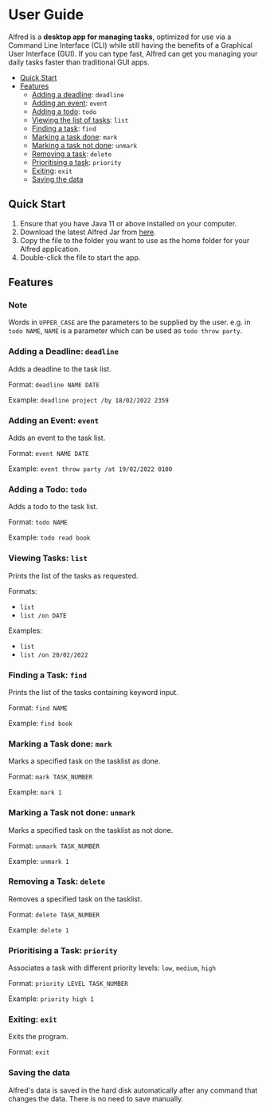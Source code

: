 # User Guide
Alfred is a **desktop app for managing tasks**, optimized for use via a Command
Line Interface (CLI) while still having the benefits of a Graphical User Interface (GUI). If you
can type fast, Alfred can get you managing your daily tasks faster than traditional GUI apps.
- [Quick Start](#quick-start)
- [Features](#features)
  - [Adding a deadline](#adding-a-deadline-deadline): `deadline`
  - [Adding an event](#adding-an-event-event): `event`
  - [Adding a todo](#adding-a-todo-todo): `todo`
  - [Viewing the list of tasks](#viewing-tasks-list): `list`
  - [Finding a task](#finding-a-task-find): `find`
  - [Marking a task done](#marking-a-task-done-mark): `mark`
  - [Marking a task not done](#marking-a-task-not-done-unmark): `unmark`
  - [Removing a task](#removing-a-task-delete): `delete`
  - [Prioritising a task](#prioritising-a-task-priority): `priority`
  - [Exiting](#exiting-exit): `exit`
  - [Saving the data]()

## Quick Start
1. Ensure that you have Java 11 or above installed on your computer.
2. Download the latest Alfred Jar from [here](https://github.com/seanlaiys/ip/releases/tag/A-Release).
3. Copy the file to the folder you want to use as the home folder for your Alfred application.
4. Double-click the file to start the app.

## Features
### Note
Words in `UPPER_CASE` are the parameters to be supplied by the user.
e.g. in `todo NAME`, `NAME` is a parameter which can be used as `todo throw party`.

### Adding a Deadline: `deadline`

Adds a deadline to the task list.

Format: `deadline NAME DATE`

Example: `deadline project /by 18/02/2022 2359`

### Adding an Event: `event`  

Adds an event to the task list.

Format: `event NAME DATE`

Example: `event throw party /at 19/02/2022 0100`

### Adding a Todo: `todo`

Adds a todo to the task list.

Format: `todo NAME`

Example: `todo read book`

### Viewing Tasks: `list`

Prints the list of the tasks as requested.

Formats: 
- `list`
- `list /on DATE`

Examples: 
- `list`
- `list /on 20/02/2022`

### Finding a Task: `find`

Prints the list of the tasks containing keyword input.

Format: `find NAME`

Example: `find book`

### Marking a Task done: `mark`

Marks a specified task on the tasklist as done.

Format: `mark TASK_NUMBER`

Example: `mark 1`

### Marking a Task not done: `unmark`

Marks a specified task on the tasklist as not done.

Format: `unmark TASK_NUMBER`

Example: `unmark 1`

### Removing a Task: `delete`

Removes a specified task on the tasklist.

Format: `delete TASK_NUMBER`

Example: `delete 1`

### Prioritising a Task: `priority`

Associates a task with different priority levels: `low`, `medium`, `high`

Format: `priority LEVEL TASK_NUMBER`

Example: `priority high 1`

### Exiting: `exit`

Exits the program.

Format: `exit`

### Saving the data

Alfred's data is saved in the hard disk automatically after any command that changes the data. There is no need to save manually.


